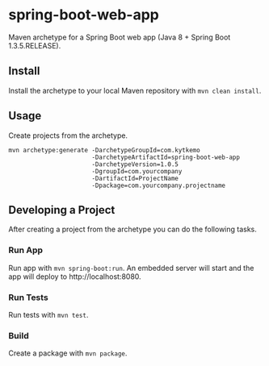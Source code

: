 spring-boot-web-app
===================

Maven archetype for a Spring Boot web app (Java 8 + Spring Boot 1.3.5.RELEASE).

## Install

Install the archetype to your local Maven repository with `mvn clean install`.

## Usage

Create projects from the archetype.

    mvn archetype:generate -DarchetypeGroupId=com.kytkemo
                           -DarchetypeArtifactId=spring-boot-web-app
                           -DarchetypeVersion=1.0.5
                           -DgroupId=com.yourcompany
                           -DartifactId=ProjectName
                           -Dpackage=com.yourcompany.projectname

## Developing a Project

After creating a project from the archetype you can do the following tasks.

### Run App

Run app with `mvn spring-boot:run`. An embedded server will start and the app will deploy to http://localhost:8080.

### Run Tests

Run tests with `mvn test`.

### Build

Create a package with `mvn package`.
